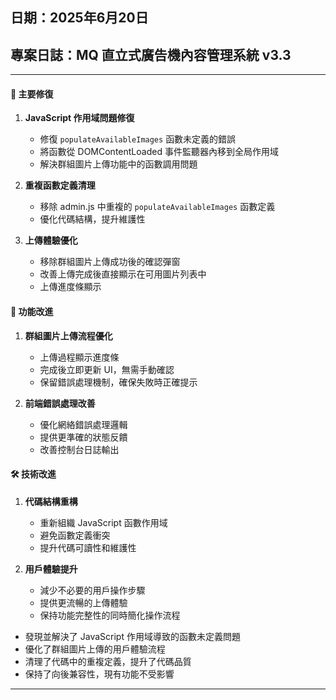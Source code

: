 ## 日期：2025年6月20日
## 專案日誌：MQ 直立式廣告機內容管理系統 v3.3
---
#### 🔧 主要修復
1. **JavaScript 作用域問題修復**
   - 修復 `populateAvailableImages` 函數未定義的錯誤
   - 將函數從 DOMContentLoaded 事件監聽器內移到全局作用域
   - 解決群組圖片上傳功能中的函數調用問題

2. **重複函數定義清理**
   - 移除 admin.js 中重複的 `populateAvailableImages` 函數定義
   - 優化代碼結構，提升維護性

3. **上傳體驗優化**
   - 移除群組圖片上傳成功後的確認彈窗
   - 改善上傳完成後直接顯示在可用圖片列表中
   - 上傳進度條顯示

#### 🚀 功能改進
1. **群組圖片上傳流程優化**
   - 上傳過程顯示進度條
   - 完成後立即更新 UI，無需手動確認
   - 保留錯誤處理機制，確保失敗時正確提示

2. **前端錯誤處理改善**
   - 優化網絡錯誤處理邏輯
   - 提供更準確的狀態反饋
   - 改善控制台日誌輸出

#### 🛠️ 技術改進
1. **代碼結構重構**
   - 重新組織 JavaScript 函數作用域
   - 避免函數定義衝突
   - 提升代碼可讀性和維護性

2. **用戶體驗提升**
   - 減少不必要的用戶操作步驟
   - 提供更流暢的上傳體驗
   - 保持功能完整性的同時簡化操作流程

- 發現並解決了 JavaScript 作用域導致的函數未定義問題
- 優化了群組圖片上傳的用戶體驗流程
- 清理了代碼中的重複定義，提升了代碼品質
- 保持了向後兼容性，現有功能不受影響

---